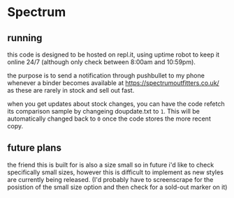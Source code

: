 # Spectrum

## running

this code is designed to be hosted on repl.it, using uptime robot to keep it online 24/7 (although only check between 8:00am and 10:59pm).

the purpose is to send a notification through pushbullet to my phone whenever a binder becomes available at https://spectrumoutfitters.co.uk/ as these are rarely in stock and sell out fast.

when you get updates about stock changes, you can have the code refetch its comparison sample by changeing doupdate.txt to `1`. This will be automatically changed back to `0` once the code stores the more recent copy.


## future plans

the friend this is built for is also a size small so in future i'd like to check specifically small sizes, however this is difficult to implement as new styles are currently being released. (I'd probably have to screenscrape for the posistion of the small size option and then check for a sold-out marker on it)
